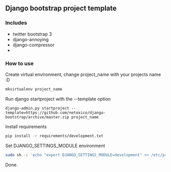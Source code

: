 ## Django bootstrap project template
### Includes
* twitter bootstrap 3
* django-annoying
* django-compressor
* 

### How to use
Create virtual environment, change project_name with your projects name :D
```sh
mkvirtualenv project_name
```

Run django startproject with the --template option
```
django-admin.py startproject --template=https://github.com/netoxico/django-bootstrap/archive/master.zip project_name
```

Install requirements
```sh
pip install -r requirements/development.txt
```

Set DJANGO_SETTINGS_MODULE environment
```sh
sudo sh -c 'echo "export DJANGO_SETTINGS_MODULE=development" >> /etc/profile.d/environment.sh' && source /etc/profile.d/environment.sh
```
Done.
